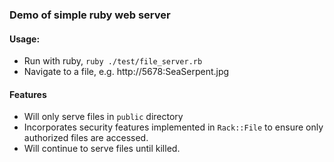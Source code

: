 ### Demo of simple ruby web server

#### Usage:

* Run with ruby, `ruby ./test/file_server.rb`
* Navigate to a file, e.g.  http://5678:SeaSerpent.jpg

#### Features

* Will only serve files in `public` directory
* Incorporates security features implemented in `Rack::File` to ensure only authorized files are accessed.
* Will continue to serve files until killed.

